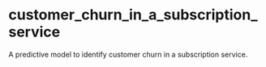 # customer_churn_in_a_subscription_service
A predictive model to identify customer churn in a subscription service.
